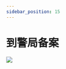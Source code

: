 ```yaml
---
sidebar_position: 15
---
```


# 到警局备案
<image src="sc-dialog/police" ratio="0.5" />
<dialog>
# Hello. How can I help you?
## My [backpack/n.] was [stolen/v.] on the bus just now.
My friend and I were [riding/v./2] bus number 13.
We [got on:get on/v.] the bus at North Railway Station.
## I put my backpack on the empty seat next to me.
When I looked up a few minutes later, the backpack was gone.
# What did you have in the backpack?
## My wallet, passport, camera and a light jacket.
# Please fill out these [forms/n./3].
## OK. Thank you.
</dialog>
